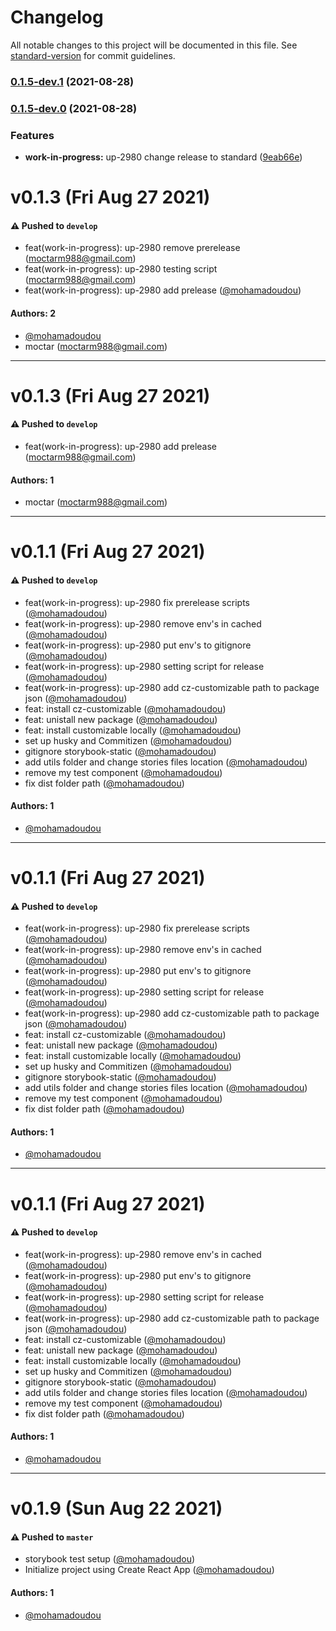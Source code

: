 # Changelog

All notable changes to this project will be documented in this file. See [standard-version](https://github.com/conventional-changelog/standard-version) for commit guidelines.

### [0.1.5-dev.1](https://github.com/mohamadoudou/storybook-test/compare/v0.1.5-dev.0...v0.1.5-dev.1) (2021-08-28)

### [0.1.5-dev.0](https://github.com/mohamadoudou/storybook-test/compare/v0.1.4...v0.1.5-dev.0) (2021-08-28)


### Features

* **work-in-progress:** up-2980 change release to standard ([9eab66e](https://github.com/mohamadoudou/storybook-test/commit/9eab66eb0482cb14cd35cffbce3a65e284aab334))

# v0.1.3 (Fri Aug 27 2021)

#### ⚠️ Pushed to `develop`

- feat(work-in-progress): up-2980 remove prerelease (moctarm988@gmail.com)
- feat(work-in-progress): up-2980 testing script (moctarm988@gmail.com)
- feat(work-in-progress): up-2980 add prelease ([@mohamadoudou](https://github.com/mohamadoudou))

#### Authors: 2

- [@mohamadoudou](https://github.com/mohamadoudou)
- moctar (moctarm988@gmail.com)

---

# v0.1.3 (Fri Aug 27 2021)

#### ⚠️ Pushed to `develop`

- feat(work-in-progress): up-2980 add prelease (moctarm988@gmail.com)

#### Authors: 1

- moctar (moctarm988@gmail.com)

---

# v0.1.1 (Fri Aug 27 2021)

#### ⚠️ Pushed to `develop`

- feat(work-in-progress): up-2980 fix prerelease scripts ([@mohamadoudou](https://github.com/mohamadoudou))
- feat(work-in-progress): up-2980 remove env's in cached ([@mohamadoudou](https://github.com/mohamadoudou))
- feat(work-in-progress): up-2980 put env's to gitignore ([@mohamadoudou](https://github.com/mohamadoudou))
- feat(work-in-progress): up-2980 setting script for release ([@mohamadoudou](https://github.com/mohamadoudou))
- feat(work-in-progress): up-2980 add cz-customizable path to package json ([@mohamadoudou](https://github.com/mohamadoudou))
- feat: install cz-customizable ([@mohamadoudou](https://github.com/mohamadoudou))
- feat: unistall new package ([@mohamadoudou](https://github.com/mohamadoudou))
- feat: install customizable locally ([@mohamadoudou](https://github.com/mohamadoudou))
- set up husky and Commitizen ([@mohamadoudou](https://github.com/mohamadoudou))
- gitignore storybook-static ([@mohamadoudou](https://github.com/mohamadoudou))
- add utils folder and change stories files location ([@mohamadoudou](https://github.com/mohamadoudou))
- remove my test component ([@mohamadoudou](https://github.com/mohamadoudou))
- fix dist folder path ([@mohamadoudou](https://github.com/mohamadoudou))

#### Authors: 1

- [@mohamadoudou](https://github.com/mohamadoudou)

---

# v0.1.1 (Fri Aug 27 2021)

#### ⚠️ Pushed to `develop`

- feat(work-in-progress): up-2980 fix prerelease scripts ([@mohamadoudou](https://github.com/mohamadoudou))
- feat(work-in-progress): up-2980 remove env's in cached ([@mohamadoudou](https://github.com/mohamadoudou))
- feat(work-in-progress): up-2980 put env's to gitignore ([@mohamadoudou](https://github.com/mohamadoudou))
- feat(work-in-progress): up-2980 setting script for release ([@mohamadoudou](https://github.com/mohamadoudou))
- feat(work-in-progress): up-2980 add cz-customizable path to package json ([@mohamadoudou](https://github.com/mohamadoudou))
- feat: install cz-customizable ([@mohamadoudou](https://github.com/mohamadoudou))
- feat: unistall new package ([@mohamadoudou](https://github.com/mohamadoudou))
- feat: install customizable locally ([@mohamadoudou](https://github.com/mohamadoudou))
- set up husky and Commitizen ([@mohamadoudou](https://github.com/mohamadoudou))
- gitignore storybook-static ([@mohamadoudou](https://github.com/mohamadoudou))
- add utils folder and change stories files location ([@mohamadoudou](https://github.com/mohamadoudou))
- remove my test component ([@mohamadoudou](https://github.com/mohamadoudou))
- fix dist folder path ([@mohamadoudou](https://github.com/mohamadoudou))

#### Authors: 1

- [@mohamadoudou](https://github.com/mohamadoudou)

---

# v0.1.1 (Fri Aug 27 2021)

#### ⚠️ Pushed to `develop`

- feat(work-in-progress): up-2980 remove env's in cached ([@mohamadoudou](https://github.com/mohamadoudou))
- feat(work-in-progress): up-2980 put env's to gitignore ([@mohamadoudou](https://github.com/mohamadoudou))
- feat(work-in-progress): up-2980 setting script for release ([@mohamadoudou](https://github.com/mohamadoudou))
- feat(work-in-progress): up-2980 add cz-customizable path to package json ([@mohamadoudou](https://github.com/mohamadoudou))
- feat: install cz-customizable ([@mohamadoudou](https://github.com/mohamadoudou))
- feat: unistall new package ([@mohamadoudou](https://github.com/mohamadoudou))
- feat: install customizable locally ([@mohamadoudou](https://github.com/mohamadoudou))
- set up husky and Commitizen ([@mohamadoudou](https://github.com/mohamadoudou))
- gitignore storybook-static ([@mohamadoudou](https://github.com/mohamadoudou))
- add utils folder and change stories files location ([@mohamadoudou](https://github.com/mohamadoudou))
- remove my test component ([@mohamadoudou](https://github.com/mohamadoudou))
- fix dist folder path ([@mohamadoudou](https://github.com/mohamadoudou))

#### Authors: 1

- [@mohamadoudou](https://github.com/mohamadoudou)

---

# v0.1.9 (Sun Aug 22 2021)

#### ⚠️ Pushed to `master`

- storybook test setup ([@mohamadoudou](https://github.com/mohamadoudou))
- Initialize project using Create React App ([@mohamadoudou](https://github.com/mohamadoudou))

#### Authors: 1

- [@mohamadoudou](https://github.com/mohamadoudou)
